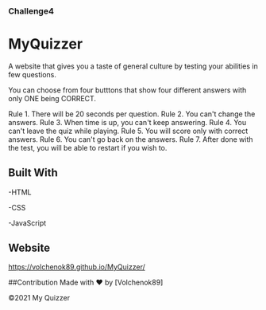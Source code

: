 
### Challenge4

# MyQuizzer

A website that gives you a taste of general culture by testing your abilities in few questions.

You can choose from four butttons that show four different answers with only ONE being CORRECT.

Rule 1. There will be 20 seconds per question.
Rule 2. You can't change the answers.
Rule 3. When time is up, you can't keep answering.
Rule 4. You can't leave the quiz while playing.
Rule 5. You will score only with correct answers.
Rule 6. You can't go back on the answers.
Rule 7. After done with the test, you will be able to restart if you wish to.



## Built With

-HTML

-CSS

-JavaScript

## Website

https://volchenok89.github.io/MyQuizzer/


##Contribution
Made with ❤️ by [Volchenok89]

©️2021 My Quizzer
